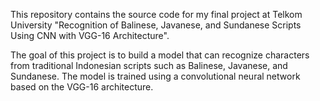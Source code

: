 This repository contains the source code for my final project at Telkom University "Recognition of Balinese, Javanese, and Sundanese Scripts Using CNN with VGG-16 Architecture".

The goal of this project is to build a model that can recognize characters from traditional Indonesian scripts such as Balinese, Javanese, and Sundanese. The model is trained using a convolutional neural network based on the VGG-16 architecture.
